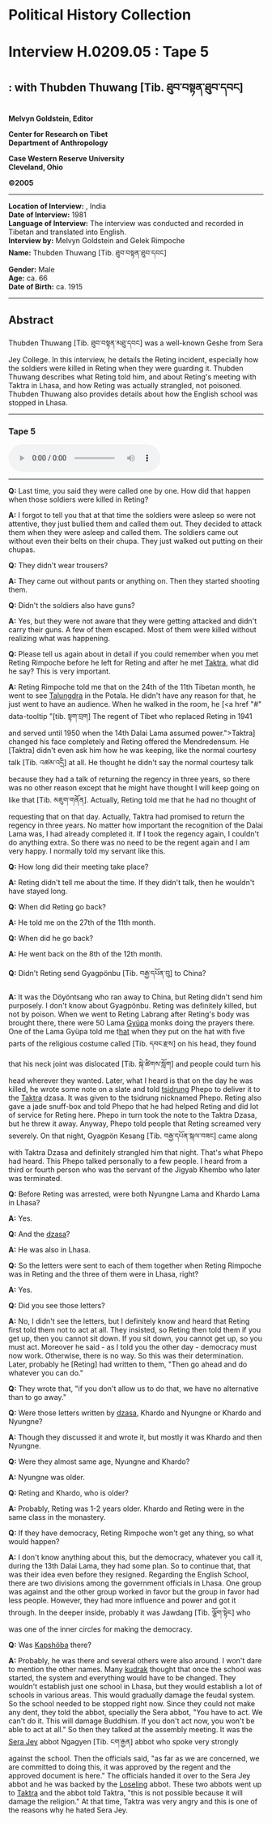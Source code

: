 # Political History Collection  
# Interview H.0209.05 : Tape 5  
##  : with Thubden Thuwang [Tib. ཐུབ་བསྟན་ཐུབ་དབང]   
  
**Melvyn Goldstein, Editor**  

**Center for Research on Tibet**  
**Department of Anthropology**  

**Case Western Reserve University**  
**Cleveland, Ohio**  

**©2005**  

---  
**Location of Interview:**  , India  
**Date of Interview:** 1981  
**Language of Interview:** The interview was conducted and recorded in Tibetan and translated into English.  
**Interview by:** Melvyn Goldstein and Gelek Rimpoche  
**Name:** Thubden Thuwang [Tib. ཐུབ་བསྟན་ཐུབ་དབང]  
**Gender:** Male  
**Age:** ca. 66  
**Date of Birth:** ca. 1915  
  
---  
## Abstract  

 Thubden Thuwang [Tib. ཐུབ་བསྟན་མཐུ་དབང] was a well-known Geshe from Sera Jey College. In this interview, he details the Reting incident, especially how the soldiers were killed in Reting when they were guarding it. Thubden Thuwang describes what Reting told him, and about Reting's meeting with Taktra in Lhasa, and how Reting was actually strangled, not poisoned. Thubden Thuwang also provides details about how the English school was stopped in Lhasa.   

---  
### Tape 5  

<audio controls>
<source src="https://tile.loc.gov/storage-services/service/asian/asiantoha/H_0209_05/H_0209_05.mp3" type="audio/mp3">
Your browser does not support the audio element.
</audio>  

---

**Q:**  Last time, you said they were called one by one. How did that happen when those soldiers were killed in Reting?   

**A:**  I forgot to tell you that at that time the soldiers were asleep so were not attentive, they just bullied them and called them out. They decided to attack them when they were asleep and called them. The soldiers came out without even their belts on their chupa. They just walked out putting on their chupas.   

**Q:**  They didn't wear trousers?   

**A:**  They came out without pants or anything on. Then they started shooting them.   

**Q:**  Didn't the soldiers also have guns?   

**A:**  Yes, but they were not aware that they were getting attacked and didn't carry their guns. A few of them escaped. Most of them were killed without realizing what was happening.   

**Q:**  Please tell us again about in detail if you could remember when you met Reting Rimpoche before he left for Reting and after he met <a href="#" data-tooltip="[tib. སྟག་བྲག] The regent of Tibet who replaced Reting in 1941 and served until 1950 when the 14th Dalai Lama assumed power.">Taktra</a>, what did he say? This is very important.   

**A:**  Reting Rimpoche told me that on the 24th of the 11th Tibetan month, he went to see <a href="#" data-tooltip="[tib. སྟག་ལུང་བྲག] The regent of Tibet who replaced Reting in 1941 and served until 1950 when the 14th Dalai Lama assumed power.">Talungdra</a> in the Potala. He didn't have any reason for that, he just went to have an audience. When he walked in the room, he [<a href "#" data-tooltip "[tib. སྟག་བྲག] The regent of Tibet who replaced Reting in 1941 and served until 1950 when the 14th Dalai Lama assumed power.">Taktra</a>] changed his face completely and Reting offered the Mendredensum. He [Taktra] didn't even ask him how he was keeping, like the normal courtesy talk [Tib. འཚམ་འདྲི] at all. He thought he didn't say the normal courtesy talk because they had a talk of returning the regency in three years, so there was no other reason except that he might have thought I will keep going on like that [Tib. མཇུག་གནོན]. Actually, Reting told me that he had no thought of requesting that on that day. Actually, Taktra had promised to return the regency in three years. No matter how important the recognition of the Dalai Lama was, I had already completed it. If I took the regency again, I couldn't do anything extra. So there was no need to be the regent again and I am very happy. I normally told my servant like this.   

**Q:**  How long did their meeting take place?   

**A:**  Reting didn't tell me about the time. If they didn't talk, then he wouldn't have stayed long.   

**Q:**  When did Reting go back?   

**A:**  He told me on the 27th of the 11th month.   

**Q:**  When did he go back?   

**A:**  He went back on the 8th of the 12th month.   

**Q:**  Didn't Reting send Gyagpönbu [Tib. བརྒྱ་དཔོན་བུ] to China?   

**A:**  It was the Döyöntsang who ran away to China, but Reting didn't send him purposely. I don't know about Gyagpönbu. Reting was definitely killed, but not by poison. When we went to Reting Labrang after Reting's body was brought there, there were 50 Lama <a href="#" data-tooltip="[tib. རྒྱུད་པ] The two Tantric Colleges in Lhasa: the Upper Tantric College and the Lower Tantric College.">Gyüpa</a> monks doing the prayers there. One of the Lama Gyüpa told me t<a href="#" data-tooltip="[tib. ཞྭ་མོ; ch. 戴帽] 1. A regular hat, cap. 2. A common political slang term (label) used for people who were classified as class enemies or reactionaries. It was used politically as, &quot;They put the hat on him,&quot; or &quot;They never took his hat off.&quot;">hat</a> when they put on the hat with five parts of the religious costume called [Tib. དབང་རྫས] on his head, they found that his neck joint was dislocated [Tib. སྐེ་ཚིགས་སློག] and people could turn his head wherever they wanted. Later, what I heard is that on the day he was killed, he wrote some note on a slate and told <a href="#" data-tooltip="[tib. རྩེ་དྲུང] A monk official in the Tibetan government.">tsidrung</a> Phepo to deliver it to the <a href="#" data-tooltip="[tib. སྟག་བྲག] The regent of Tibet who replaced Reting in 1941 and served until 1950 when the 14th Dalai Lama assumed power.">Taktra</a> dzasa. It was given to the tsidrung nicknamed Phepo. Reting also gave a jade snuff-box and told Phepo that he had helped Reting and did lot of service for Reting here. Phepo in turn took the note to the Taktra Dzasa, but he threw it away. Anyway, Phepo told people that Reting screamed very severely. On that night, Gyagpön Kesang [Tib. བརྒྱ་དཔོན་སྐལ་བཟང] came along with Taktra Dzasa and definitely strangled him that night. That's what Phepo had heard. This Phepo talked personally to a few people. I heard from a third or fourth person who was the servant of the Jigyab Khembo who later was terminated.   

**Q:**  Before Reting was arrested, were both Nyungne Lama and Khardo Lama in Lhasa?   

**A:**  Yes.   

**Q:**  And the <a href="#" data-tooltip="[tib. རྫ་ས] 1. A high rank in the Tibetan government. 2. A top manager-like official for the labrang of important incarnate lamas, especially those who in the past had served as regents of Tibet.">dzasa</a>?   

**A:**  He was also in Lhasa.   

**Q:**  So the letters were sent to each of them together when Reting Rimpoche was in Reting and the three of them were in Lhasa, right?   

**A:**  Yes.   

**Q:**  Did you see those letters?   

**A:**  No, I didn't see the letters, but I definitely know and heard that Reting first told them not to act at all. They insisted, so Reting then told them if you get up, then you cannot sit down. If you sit down, you cannot get up, so you must act. Moreover he said - as I told you the other day - democracy must now work. Otherwise, there is no way. So this was their determination. Later, probably he [Reting] had written to them, "Then go ahead and do whatever you can do."   

**Q:**  They wrote that, "if you don't allow us to do that, we have no alternative than to go away."   

**Q:**  Were those letters written by <a href="#" data-tooltip="[tib. རྫ་ས] 1. A high rank in the Tibetan government. 2. A top manager-like official for the labrang of important incarnate lamas, especially those who in the past had served as regents of Tibet.">dzasa</a>, Khardo and Nyungne or Khardo and Nyungne?   

**A:**  Though they discussed it and wrote it, but mostly it was Khardo and then Nyungne.   

**Q:**  Were they almost same age, Nyungne and Khardo?   

**A:**  Nyungne was older.   

**Q:**  Reting and Khardo, who is older?   

**A:**  Probably, Reting was 1-2 years older. Khardo and Reting were in the same class in the monastery.   

**Q:**  If they have democracy, Reting Rimpoche won't get any thing, so what would happen?   

**A:**  I don't know anything about this, but the democracy, whatever you call it, during the 13th Dalai Lama, they had some plan. So to continue that, that was their idea even before they resigned. Regarding the English School, there are two divisions among the government officials in Lhasa. One group was against and the other group worked in favor but the group in favor had less people. However, they had more influence and power and got it through. In the deeper inside, probably it was Jawdang [Tib. ལྕོག་སྟེང] who was one of the inner circles for making the democracy.   

**Q:**  Was <a href="#" data-tooltip="[tib. ཀ་ཤོད་པ] A famous Tibetan aristocrat who was involved in many important political intrigues.">Kapshöba</a> there?   

**A:**  Probably, he was there and several others were also around. I won't dare to mention the other names. Many <a href="#" data-tooltip="[tib. སྐུ་དྲག] 1. A member of the lay aristocracy. 2. Title for government lay and monk officials. 3. A name occasionally used for the top leaders/officials in a monastery.">kudrak</a> thought that once the school was started, the system and everything would have to be changed. They wouldn't establish just one school in Lhasa, but they would establish a lot of schools in various areas. This would gradually damage the feudal system. So the school needed to be stopped right now. Since they could not make any dent, they told the abbot, specially the Sera abbot, "You have to act. We can't do it. This will damage Buddhism. If you don't act now, you won't be able to act at all." So then they talked at the assembly meeting. It was the <a href="#" data-tooltip="[tib. སེ་ར་བྱེས] The Jey (Je) College of Sera Monastery.">Sera Jey</a> abbot Ngagyen [Tib. ངག་རྒྱན] abbot who spoke very strongly against the school. Then the officials said, "as far as we are concerned, we are committed to doing this, it was approved by the regent and the approved document is here." The officials handed it over to the Sera Jey abbot and he was backed by the <a href="#" data-tooltip="[tib. བློ་གསལ་གླིང] One of the main colleges in Drepung Monastery.">Loseling</a> abbot. These two abbots went up to <a href="#" data-tooltip="[tib. སྟག་བྲག] The regent of Tibet who replaced Reting in 1941 and served until 1950 when the 14th Dalai Lama assumed power.">Taktra</a> and the abbot told Taktra, "this is not possible because it will damage the religion." At that time, Taktra was very angry and this is one of the reasons why he hated Sera Jey.   

